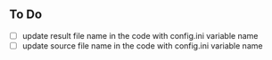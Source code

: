 ## To Do
- [ ] update result file name in the code with config.ini variable name
- [ ] update source file name in the code with config.ini variable name